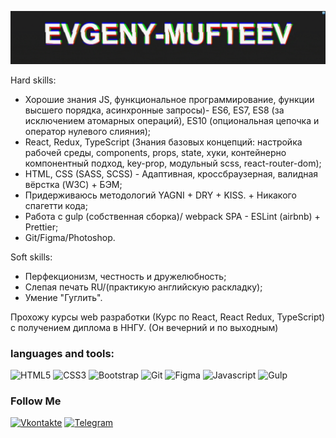 ![Header](https://github.com/Evgeny-Mufteev/Evgeny-Mufteev/blob/main/assets/crab.gif)

Hard skills:
- Хорошие знания JS, функциональное программирование, функции высшего порядка, асинхронные запросы)- ES6, ES7, ES8 (за исключением атомарных операций), ES10 (опциональная цепочка и оператор нулевого слияния);
- React, Redux, TypeScript (Знания базовых концепций: настройка рабочей среды, components, props, state, хуки, контейнерно компонентный подход, key-prop, модульный scss, react-router-dom);
- HTML, CSS (SASS, SCSS) - Адаптивная, кроссбраузерная, валидная вёрстка (W3C) + БЭМ;
- Придерживаюсь методологий YAGNI + DRY + KISS. + Никакого спагетти кода;
- Работа с gulp (собственная сборка)/ webpack SPA - ESLint (airbnb) + Prettier;
- Git/Figma/Photoshop.

Soft skills:
- Перфекционизм, честность и дружелюбность;
- Слепая печать RU/(практикую английскую раскладку);
- Умение "Гуглить".

Прохожу курсы web разработки (Курс по React, React Redux, TypeScript) с получением диплома в ННГУ. (Он вечерний и по выходным)

### languages and tools:

![HTML5](https://img.shields.io/badge/-HTML5-e84646??style=for-the-badge&logo=html5&logoColor=fff)
![CSS3](https://img.shields.io/badge/-CSS3-0b4db0??style=for-the-badge&logo=css3&logoColor=fff)
![Bootstrap](https://img.shields.io/badge/-Bootstrap-5d0bb0??style=for-the-badge&logo=Bootstrap&logoColor=fff)
![Git](https://img.shields.io/badge/-Git-cc3d47??style=for-the-badge&logo=Git&logoColor=fff)
![Figma](https://img.shields.io/badge/-Figma-3dcc6d??style=for-the-badge&logo=Figma&logoColor=fff)
![Javascript](https://img.shields.io/badge/-Javascript-e5bf35??style=for-the-badge&logo=Javascript&logoColor=fff)
![Gulp](https://img.shields.io/badge/-Gulp-e53535??style=for-the-badge&logo=Gulp&logoColor=fff)

### Follow Me

[![Vkontakte](https://img.shields.io/badge/-Vkontakte-3f6cb0??style=for-the-badge&logo=vk&logoColor=fff)](https://vk.com/mufteevbro)
[![Telegram](https://img.shields.io/badge/-Telegram-ffffff??style=for-the-badge&logo=Telegram&logoColor=fff)](https://t.me/Noname_iso)
